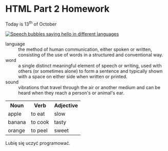 <h1>HTML Part 2 Homework</h1>
<p> Today is 13<sup>th</sup> of October </p>
<a href="https://www.padworth.com/wp-content/uploads/2018/02/beeplugin_languages.png"
title="View Image Source">
<img src="https://www.padworth.com/wp-content/uploads/2018/02/beeplugin_languages.png" alt="Speech bubbles saying hello in different languages">
</a>
<dl>
  <dt>language</dt>
  <dd>the method of human communication, either spoken or written, consisting of the use of words in a structured and conventional way.</dd>
  <dt>word</dt>
  <dd>a single distinct meaningful element of speech or writing, used with others (or sometimes alone) to form a sentence and typically shown with a space on either side when written or printed.</dd>
  <dt>sound</dt>
  <dd>vibrations that travel through the air or another medium and can be heard when they reach a person's or animal's ear. </dd>
  </dl>
 <table>
  <tr><th>Noun</th><th>Verb</th><th>Adjective</th></tr>
  <tr><td>apple</td><td>to eat</td><td>slow</td></tr>
  <tr><td>banana</td><td>to cook</td><td>tasty</td></tr>
  <tr><td>orange</td><td>to peel</td><td>sweet</td></tr>
 </table>
<p lang="pl">Lubię się uczyć programować.</p>
